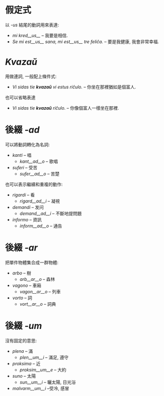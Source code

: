 # 假定式

以 *-us* 結尾的動詞用來表達:

- *mi kred__us__* – 我要是相信.
- *Se mi est__us__ sana, mi est__us__ tre feliĉa.* – 要是我健康, 我會非常幸福.

# *Kvazaŭ*

用做連詞, 一般配上條件式:

- *Vi sidas tie __kvazaŭ__ vi estus riĉulo.* – 你坐在那裡猶如是個富人.

也可以省略表達

- *Vi sidas tie __kvazaŭ__ riĉulo.* – 你像個富人一樣坐在那裡.
 
# 後綴 *-ad*

可以將動詞轉化為名詞:

- *kanti* – 唱
  - *kant__ad__o* – 歌唱
- *suferi* – 受苦
	- *sufer__ad__o* – 苦楚

也可以表示繼續和重複的動作:

- *rigardi* – 看
  - *rigard__ad__i* – 凝視
- *demandi* – 发问
	- *demand__ad__i* – 不斷地提問題
- *informo* – 資訊
	- *inform__ad__o* – 通告


# 後綴 *-ar*

把單件物體集合成一群物體:

- *arbo* – 樹
	- *arb__ar__o* – 森林
- *vagono* – 車廂
	- *vagon__ar__o* – 列車
- *vorto* – 詞
	- *vort__ar__o* – 詞典
 

# 後綴 *-um*

沒有固定的意思:

- *plena* – 滿
  -  *plen__um__i* – 滿足, 遵守
- *proksima* – 近
  -  *proksim__um__e* – 大約
- *suno* – 太陽
	- *sun__um__i* – 曬太陽, 日光浴
- *malvarm__um__i* –受冷, 感冒
 
